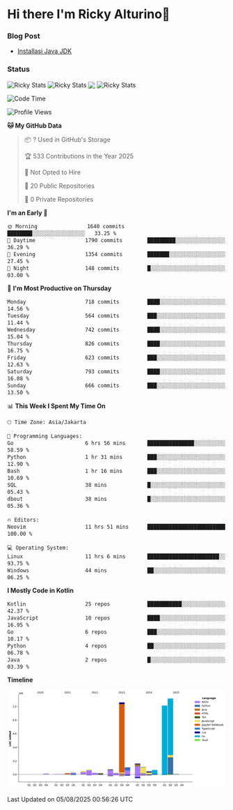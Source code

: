 # Hi there I'm Ricky Alturino👋

### Blog Post

<!-- BLOG-POST-LIST:START -->

- [Installasi Java JDK](https://onirutla.medium.com/installasi-java-jdk-ec701beeb5cb?source=rss-d9d81c918cc9------2)
<!-- BLOG-POST-LIST:END -->

### Status

<img align="center" alt="Ricky Stats" src="https://github-readme-stats.vercel.app/api?username=Alturino&theme=dark&show_icons=true&hide_border=false" />
<img align="center" alt="Ricky Stats" src="https://github-readme-stats.vercel.app/api/top-langs/?username=Alturino&theme=dark&show_icons=true&layout=compact"/>
<img align="center" width="640px" src="https://github-readme-stats.vercel.app/api/wakatime?username=Alturino&layout=compact&hide_border=true&theme=dark">
<img align="center" alt="Ricky Stats" src="https://leetcard.jacoblin.cool/alturino?border=0&radius=20&ext=activity"/>

<!--START_SECTION:waka-->
![Code Time](http://img.shields.io/badge/Code%20Time-1%2C308%20hrs%2037%20mins-blue)

![Profile Views](http://img.shields.io/badge/Profile%20Views-0-blue)

**🐱 My GitHub Data** 

> 📦 ? Used in GitHub's Storage 
 > 
> 🏆 533 Contributions in the Year 2025
 > 
> 🚫 Not Opted to Hire
 > 
> 📜 20 Public Repositories 
 > 
> 🔑 0 Private Repositories 
 > 
**I'm an Early 🐤** 

```text
🌞 Morning                1640 commits        ████████░░░░░░░░░░░░░░░░░   33.25 % 
🌆 Daytime                1790 commits        █████████░░░░░░░░░░░░░░░░   36.29 % 
🌃 Evening                1354 commits        ███████░░░░░░░░░░░░░░░░░░   27.45 % 
🌙 Night                  148 commits         █░░░░░░░░░░░░░░░░░░░░░░░░   03.00 % 
```
📅 **I'm Most Productive on Thursday** 

```text
Monday                   718 commits         ████░░░░░░░░░░░░░░░░░░░░░   14.56 % 
Tuesday                  564 commits         ███░░░░░░░░░░░░░░░░░░░░░░   11.44 % 
Wednesday                742 commits         ████░░░░░░░░░░░░░░░░░░░░░   15.04 % 
Thursday                 826 commits         ████░░░░░░░░░░░░░░░░░░░░░   16.75 % 
Friday                   623 commits         ███░░░░░░░░░░░░░░░░░░░░░░   12.63 % 
Saturday                 793 commits         ████░░░░░░░░░░░░░░░░░░░░░   16.08 % 
Sunday                   666 commits         ███░░░░░░░░░░░░░░░░░░░░░░   13.50 % 
```


📊 **This Week I Spent My Time On** 

```text
🕑︎ Time Zone: Asia/Jakarta

💬 Programming Languages: 
Go                       6 hrs 56 mins       ███████████████░░░░░░░░░░   58.59 % 
Python                   1 hr 31 mins        ███░░░░░░░░░░░░░░░░░░░░░░   12.90 % 
Bash                     1 hr 16 mins        ███░░░░░░░░░░░░░░░░░░░░░░   10.69 % 
SQL                      38 mins             █░░░░░░░░░░░░░░░░░░░░░░░░   05.43 % 
dbout                    38 mins             █░░░░░░░░░░░░░░░░░░░░░░░░   05.36 % 

🔥 Editors: 
Neovim                   11 hrs 51 mins      █████████████████████████   100.00 % 

💻 Operating System: 
Linux                    11 hrs 6 mins       ███████████████████████░░   93.75 % 
Windows                  44 mins             ██░░░░░░░░░░░░░░░░░░░░░░░   06.25 % 
```

**I Mostly Code in Kotlin** 

```text
Kotlin                   25 repos            ███████████░░░░░░░░░░░░░░   42.37 % 
JavaScript               10 repos            ████░░░░░░░░░░░░░░░░░░░░░   16.95 % 
Go                       6 repos             ███░░░░░░░░░░░░░░░░░░░░░░   10.17 % 
Python                   4 repos             ██░░░░░░░░░░░░░░░░░░░░░░░   06.78 % 
Java                     2 repos             █░░░░░░░░░░░░░░░░░░░░░░░░   03.39 % 
```



**Timeline**

![Lines of Code chart](https://raw.githubusercontent.com/Alturino/Alturino/main/assets/bar_graph.png)


 Last Updated on 05/08/2025 00:56:26 UTC
<!--END_SECTION:waka-->
